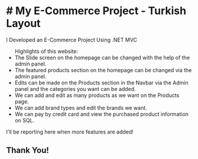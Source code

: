 <h1># My E-Commerce Project - Turkish Layout</h1>

<p>I Developed an E-Commerce Project Using .NET MVC</p>

<ul>
 Highlights of this website:
  <li>
    The Slide screen on the homepage can be changed with the help of the admin panel.
  </li>
  <li>
    The featured products section on the homepage can be changed via the admin panel.
  </li>
  <li>
    Edits can be made on the Products section in the Navbar via the Admin panel and the categories you want can be added.
  </li>
  <li>
    We can add and edit as many products as we want on the Products page.
  </li>
  <li>
    We can add brand types and edit the brands we want.
  </li>
  <li>
    We can pay by credit card and view the purchased product information on SQL.
  </li>
</ul>


<p>I'll be reporting here when more features are added!</p>

<h2>Thank You!</h2>


